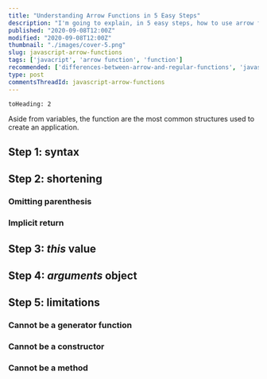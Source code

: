 ```yaml
---
title: "Understanding Arrow Functions in 5 Easy Steps"
description: "I'm going to explain, in 5 easy steps, how to use arrow functions in JavaScript."
published: "2020-09-08T12:00Z"
modified: "2020-09-08T12:00Z"
thumbnail: "./images/cover-5.png"
slug: javascript-arrow-functions
tags: ['javacript', 'arrow function', 'function']
recommended: ['differences-between-arrow-and-regular-functions', 'javascript-arrow-functions-best-practices']
type: post
commentsThreadId: javascript-arrow-functions
---
```


```toc
toHeading: 2
```

Aside from variables, the function are the most common structures used to create an application.  



## Step 1: syntax

## Step 2: shortening

### Omitting parenthesis

### Implicit return

## Step 3: *this* value

## Step 4: *arguments* object

## Step 5: limitations

### Cannot be a generator function

### Cannot be a constructor

### Cannot be a method
